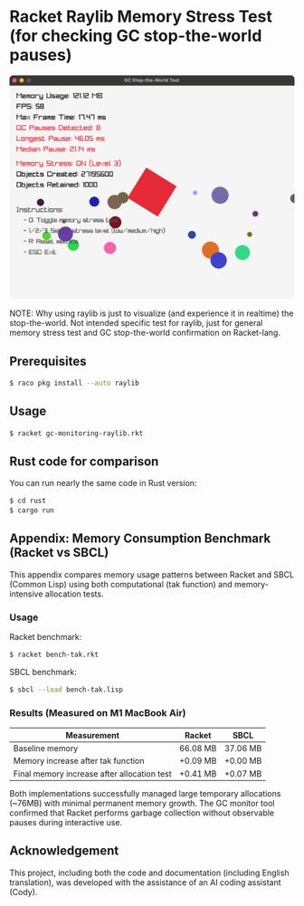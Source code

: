 # Racket Raylib Memory Stress Test (for checking GC stop-the-world pauses)

![screenshot](screenshot.png)

NOTE: Why using raylib is just to visualize (and experience it in realtime) the stop-the-world. Not intended specific test for raylib, just for general memory stress test and GC stop-the-world confirmation on Racket-lang.

## Prerequisites

```bash
$ raco pkg install --auto raylib
```

## Usage

```bash
$ racket gc-monitoring-raylib.rkt
``` 

## Rust code for comparison

You can run nearly the same code in Rust version:

```bash
$ cd rust
$ cargo run
```

## Appendix: Memory Consumption Benchmark (Racket vs SBCL)

This appendix compares memory usage patterns between Racket and SBCL (Common Lisp) using both computational (tak function) and memory-intensive allocation tests.

### Usage

Racket benchmark:
```bash
$ racket bench-tak.rkt
```

SBCL benchmark:
```bash
$ sbcl --load bench-tak.lisp
```

### Results (Measured on M1 MacBook Air)

| Measurement | Racket | SBCL |
|-------------|--------|------|
| Baseline memory | 66.08 MB | 37.06 MB |
| Memory increase after tak function | +0.09 MB | +0.00 MB |
| Final memory increase after allocation test | +0.41 MB | +0.07 MB |

Both implementations successfully managed large temporary allocations (~76MB) with minimal permanent memory growth. The GC monitor tool confirmed that Racket performs garbage collection without observable pauses during interactive use.

## Acknowledgement

This project, including both the code and documentation (including English translation), was developed with the assistance of an AI coding assistant (Cody).
